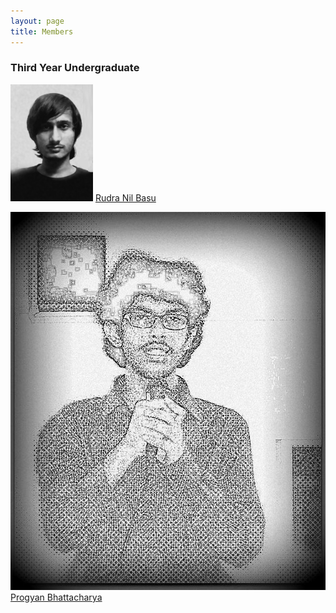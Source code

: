 ```yaml
---
layout: page
title: Members
---
```


### Third Year Undergraduate

![mem_1](/images/members/rudra.png)
[Rudra Nil Basu](http://rudranilbasu.github.io/)

![mem 2](/images/members/10341826_600837170014406_3146254906187692051_n.jpg)
[Progyan Bhattacharya](https://www.linkedin.com/in/progyan-bhattacharya/)
